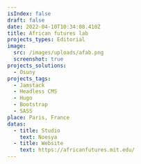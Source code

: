 ```yaml
---
isIndex: false
draft: false
date: 2022-04-10T10:34:08.410Z
title: African futures lab
projects_types: Editorial
image:
  src: /images/uploads/afab.png
  screenshot: true
projects_solutions:
  - Osuny
projects_tags:
  - Jamstack
  - Headless CMS
  - Hugo
  - Bootstrap
  - SASS
place: Paris, France
datas:
  - title: Studio
    text: Noesya
  - title: Website
    text: https://africanfutures.mit.edu/
---
```

